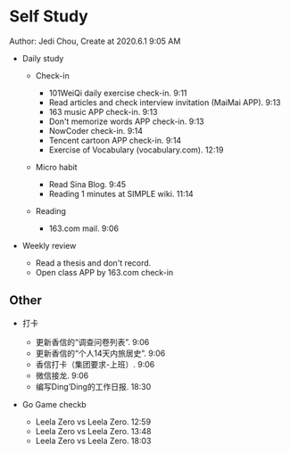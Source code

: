 # Self Study

Author: Jedi Chou, Create at 2020.6.1 9:05 AM

* Daily study

  * Check-in
    * 101WeiQi daily exercise check-in. 9:11
    * Read articles and check interview invitation (MaiMai APP). 9:13
    * 163 music APP check-in. 9:13
    * Don't memorize words APP check-in. 9:13
    * NowCoder check-in. 9:14
    * Tencent cartoon APP check-in. 9:14
    * Exercise of Vocabulary (vocabulary.com). 12:19

  * Micro habit
    * Read Sina Blog. 9:45
    * Reading 1 minutes at SIMPLE wiki. 11:14

  * Reading
    * 163.com mail. 9:06

* Weekly review
  * Read a thesis and don't record.
  * Open class APP by 163.com check-in

## Other

* 打卡
  * 更新香信的“调查问卷列表”. 9:06
  * 更新香信的“个人14天内旅居史”. 9:06
  * 香信打卡（集团要求-上班）. 9:06
  * 微信接龙. 9:06
  * 编写Ding’Ding的工作日报. 18:30

* Go Game checkb
  * Leela Zero vs Leela Zero. 12:59
  * Leela Zero vs Leela Zero. 13:48
  * Leela Zero vs Leela Zero. 18:03
